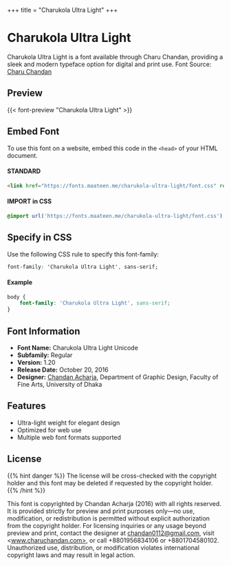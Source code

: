 +++
title = "Charukola Ultra Light"
+++

# Charukola Ultra Light

Charukola Ultra Light is a font available through Charu Chandan, providing a sleek and modern typeface option for digital and print use. Font Source: [Charu Chandan](http://www.charuchandan.com/)

## Preview

{{< font-preview "Charukola Ultra Light" >}}

## Embed Font

To use this font on a website, embed this code in the `<head>` of your HTML document.

#### STANDARD

```html
<link href="https://fonts.maateen.me/charukola-ultra-light/font.css" rel="stylesheet">
```

#### IMPORT in CSS

```css
@import url('https://fonts.maateen.me/charukola-ultra-light/font.css');
```

## Specify in CSS

Use the following CSS rule to specify this font-family:

```css
font-family: 'Charukola Ultra Light', sans-serif;
```

#### Example

```css
body {
    font-family: 'Charukola Ultra Light', sans-serif;
}
```

## Font Information

- **Font Name:** Charukola Ultra Light Unicode
- **Subfamily:** Regular
- **Version:** 1.20
- **Release Date:** October 20, 2016
- **Designer:** [Chandan Acharja](mailto:chandan0112@gmail.com), Department of Graphic Design, Faculty of Fine Arts, University of Dhaka

## Features

- Ultra-light weight for elegant design
- Optimized for web use
- Multiple web font formats supported

## License

{{% hint danger %}}
The license will be cross-checked with the copyright holder and this font may be deleted if requested by the copyright holder.
{{% /hint %}}

This font is copyrighted by Chandan Acharja (2016) with all rights reserved. It is provided strictly for preview and print purposes only—no use, modification, or redistribution is permitted without explicit authorization from the copyright holder. For licensing inquiries or any usage beyond preview and print, contact the designer at <chandan0112@gmail.com>, visit <www.charuchandan.com>, or call +8801956834106 or +8801704580102. Unauthorized use, distribution, or modification violates international copyright laws and may result in legal action.
